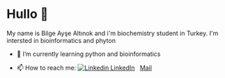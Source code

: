 # Hullo :wave:

My name is Bilge Ayşe Altınok and i'm biochemistry student in Turkey. I'm intersted in bioinformatics and phyton

- 🌱 I’m currently learning python and bioinformatics

- 📫 How to reach me: [![Linkedin](https://i.stack.imgur.com/gVE0j.png) LinkedIn](https://www.linkedin.com/bilgeaysealtinok)
&nbsp;  [Mail](mailto:bilgeaaltinok@gmail.com) 

